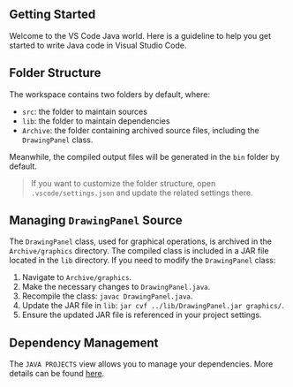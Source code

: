## Getting Started

Welcome to the VS Code Java world. Here is a guideline to help you get started to write Java code in Visual Studio Code.

## Folder Structure

The workspace contains two folders by default, where:

- `src`: the folder to maintain sources
- `lib`: the folder to maintain dependencies
- `Archive`: the folder containing archived source files, including the `DrawingPanel` class.

Meanwhile, the compiled output files will be generated in the `bin` folder by default.

> If you want to customize the folder structure, open `.vscode/settings.json` and update the related settings there.

## Managing `DrawingPanel` Source

The `DrawingPanel` class, used for graphical operations, is archived in the `Archive/graphics` directory. The compiled class is included in a JAR file located in the `lib` directory. If you need to modify the `DrawingPanel` class:

1. Navigate to `Archive/graphics`.
2. Make the necessary changes to `DrawingPanel.java`.
3. Recompile the class: `javac DrawingPanel.java`.
4. Update the JAR file in `lib`: `jar cvf ../lib/DrawingPanel.jar graphics/`.
5. Ensure the updated JAR file is referenced in your project settings.

## Dependency Management

The `JAVA PROJECTS` view allows you to manage your dependencies. More details can be found [here](https://github.com/microsoft/vscode-java-dependency#manage-dependencies).